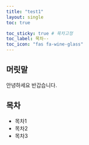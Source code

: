 ```yaml
---
title: "test1"
layout: single
toc: true

toc_sticky: true # 목차고정
toc_label: 목차--
toc_icon: "fas fa-wine-glass"
---
```


## 머릿말

안녕하세요 반갑습니다.

## 목차

- 목차1
- 목차2
- 목차3
